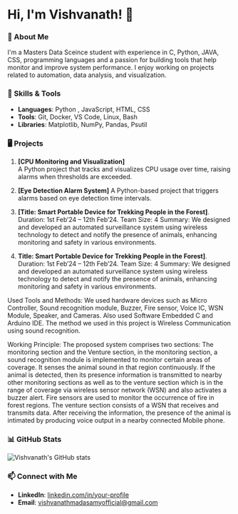 # Hi, I'm Vishvanath! 👋

### 🚀 About Me

I'm a Masters Data Sceince student with experience in C, Python, JAVA, CSS, programming languages and a passion for building tools that help monitor and improve system performance. I enjoy working on projects related to automation, data analysis, and visualization.

### 🔧 Skills & Tools

- **Languages**: Python , JavaScript, HTML, CSS
- **Tools**: Git, Docker, VS Code, Linux, Bash
- **Libraries**: Matplotlib, NumPy, Pandas, Psutil

### 🖥️ Projects

1. **[CPU Monitoring and Visualization]**  
   A Python project that tracks and visualizes CPU usage over time, raising alarms when thresholds are exceeded.

2. **[Eye Detection Alarm System]** 
   A Python-based project that triggers alarms based on eye detection time intervals.

3. **[Title: Smart Portable Device for Trekking People in the Forest]**.
Duration: 1st Feb’24 – 12th Feb’24.
Team Size: 4
Summary: We designed and developed an automated surveillance system using wireless technology to detect and notify the presence of animals, enhancing monitoring and safety in various environments.

4. **Title: Smart Portable Device for Trekking People in the Forest]**.
Duration: 1st Feb’24 – 12th Feb’24.
Team Size: 4
Summary: We designed and developed an automated surveillance system using wireless technology to detect and notify the presence of animals, enhancing monitoring and safety in various environments.

Used Tools and Methods:
We used hardware devices such as Micro Controller, Sound recognition module, Buzzer, Fire sensor, Voice IC, WSN Module, Speaker, and Cameras. Also used Software Embedded C and Arduino IDE. The method we used in this project is Wireless Communication using sound recognition.

Working Principle:
The proposed system comprises two sections: The monitoring section and the Venture section, in the monitoring section, a sound recognition module is implemented to monitor certain areas of coverage. It senses the animal sound in that region continuously. If the animal is detected, then its presence information is transmitted to nearby other monitoring sections as well as to the venture section which is in the range of coverage via wireless sensor network (WSN) and also activates a buzzer alert. Fire sensors are used to monitor the occurrence of fire in forest regions. The venture section consists of a WSN that receives and transmits data. After receiving the information, the presence of the animal is intimated by producing voice output in a nearby connected Mobile phone.



### 📊 GitHub Stats

![Vishvanath's GitHub stats](https://github-readme-stats.vercel.app/api?username=your-username&show_icons=true&theme=dark)

### 📫 Connect with Me

- **LinkedIn**: [linkedin.com/in/your-profile](linkedin.com/in/vishvanath-madasamy-4564392b3)
- **Email**: vishvanathmadasamyofficial@gmail.com

<!---
Vishvanath0523/Vishvanath0523 is a ✨ special ✨ repository because its `README.md` (this file) appears on your GitHub profile.
You can click the Preview link to take a look at your changes.
--->
